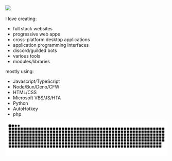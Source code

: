 

<img src="https://readme-typing-svg.demolab.com/?font=Fira+Code&pause=10000&color=00FF00&width=1000&height=100&lines=Hi,%20I%20am%20Rednexie!;A%20developer%20and%20someone%20interested%20in%20cyber%20security.&weight=900"/>

I love creating:

- full stack websites
- progressive web apps
- cross-platform desktop applications
- application programming interfaces
- discord/guilded bots
- various tools
- modules/libraries

mostly using:
- Javascript/TypeScript
- Node/Bun/Deno/CFW
- HTML/CSS
- Microsoft VBS/JS/HTA
- Python
- AutoHotkey
- php

<img src="https://raw.githubusercontent.com/Rednexie/Rednexie/refs/heads/main/github-user-contribution.svg">
